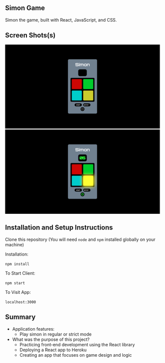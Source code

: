 ## Simon Game

Simon the game, built with React, JavaScript, and CSS.

## Screen Shots(s)

![screenshot1](public/screenshot1.png)
![screenshot2](public/screenshot2.png)

## Installation and Setup Instructions

Clone this repository (You will need `node` and `npm` installed globally on your machine)

Installation:

`npm install`

To Start Client:

`npm start`

To Visit App:

`localhost:3000`

## Summary

- Application features:
    - Play simon in regular or strict mode
- What was the purpose of this project?
    - Practicing front-end development using the React library
    - Deploying a React app to Heroku
    - Creating an app that focuses on game design and logic